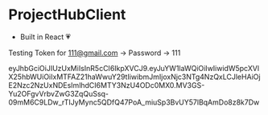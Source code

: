 # ProjectHubClient

- Built in React 💗

Testing Token for 111@gmail.com -> Password -> 111

eyJhbGciOiJIUzUxMiIsInR5cCI6IkpXVCJ9.eyJuYW1laWQiOiIwIiwidW5pcXVlX25hbWUiOiIxMTFAZ21haWwuY29tIiwibmJmIjoxNjc3NTg4NzQxLCJleHAiOjE2Nzc2NzUxNDEsImlhdCI6MTY3NzU4ODc0MX0.MV3GS-Yu2OFgvVrbvZwG3ZqQuSsq-09mM6C9LDw_rTIJyMync5QDfQ47PoA_miuSp3BvUY57lBqAmDo8z8k7Dw